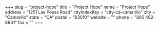 +++
slug = "project-hope"
title = "Project Hope"
name = "Project Hope"
address = "1251 Las Posas Road"
cityIndexKey = "city-ca-camarillo"
city = "Camarillo"
state = "CA"
postal = "93010"
website = ""
phone = "805 482-8831"
fax = ""
+++
